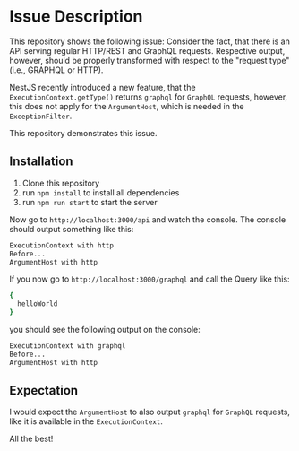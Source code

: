 # Issue Description

This repository shows the following issue:
Consider the fact, that there is an API serving regular HTTP/REST and GraphQL requests. Respective output, however, should be properly transformed with respect to the "request type" (i.e., GRAPHQL or HTTP).

NestJS recently introduced a new feature, that the `ExecutionContext.getType()` returns `graphql` for `GraphQL` requests, however, this does not apply for the `ArgumentHost`, which is needed in the `ExceptionFilter`.

This repository demonstrates this issue.

## Installation

1) Clone this repository
2) run `npm install` to install all dependencies
3) run `npm run start` to start the server

Now go to `http://localhost:3000/api` and watch the console.
The console should output something like this:

```bash
ExecutionContext with http
Before...
ArgumentHost with http
```

If you now go to `http://localhost:3000/graphql` and call the Query like this:

```bash
{
  helloWorld
}
```

you should see the following output on the console:

```bash
ExecutionContext with graphql
Before...
ArgumentHost with http
```

## Expectation

I would expect the `ArgumentHost` to also output `graphql` for `GraphQL` requests, like it is available in the `ExecutionContext`.

All the best!